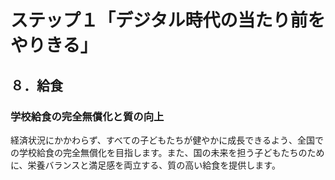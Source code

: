 # ステップ１「デジタル時代の当たり前をやりきる」

## ８．給食

### 学校給食の完全無償化と質の向上
経済状況にかかわらず、すべての子どもたちが健やかに成長できるよう、全国での学校給食の完全無償化を目指します。また、国の未来を担う子どもたちのために、栄養バランスと満足感を両立する、質の高い給食を提供します。
